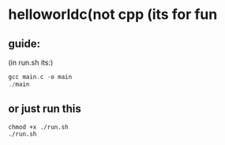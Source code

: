 # helloworldc(not cpp (its for fun
## guide:
(in run.sh its:)
```c
gcc main.c -o main
./main
```
## or just run this
```
chmod +x ./run.sh
./run.sh
```
